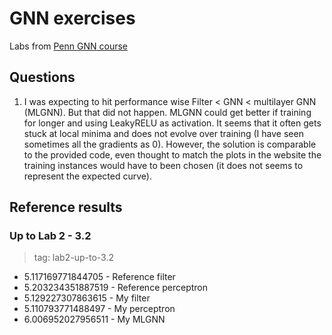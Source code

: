 # GNN exercises

Labs from [Penn GNN course](https://gnn.seas.upenn.edu/)

## Questions

1. I was expecting to hit performance wise Filter < GNN < multilayer GNN (MLGNN). But that did not happen. MLGNN could
   get better if training for longer and using LeakyRELU as activation. It seems that it often gets stuck at local
   minima and does not evolve over training (I have seen sometimes all the gradients as 0). However, the solution is
   comparable to the provided code, even thought to match the plots in the website the training instances would have to
   been chosen (it does not seems to represent the expected curve).

## Reference results

### Up to Lab 2 - 3.2

> tag: lab2-up-to-3.2

- 5.117169771844705 - Reference filter
- 5.203234351887519 - Reference perceptron
- 5.129227307863615 - My filter
- 5.110793771488497 - My perceptron
- 6.006952027956511 - My MLGNN
